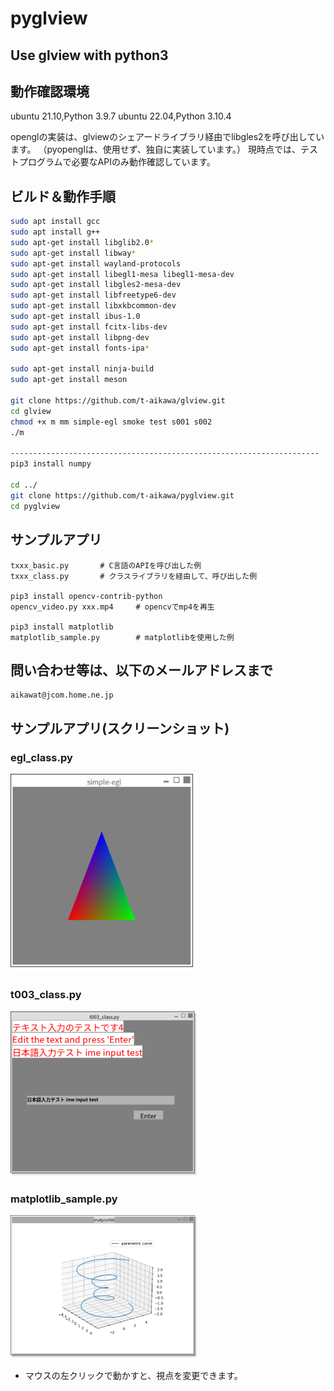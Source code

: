 # pyglview

## Use glview with python3

## 動作確認環境

ubuntu 21.10,Python 3.9.7
ubuntu 22.04,Python 3.10.4

openglの実装は、glviewのシェアードライブラリ経由でlibgles2を呼び出しています。
（pyopenglは、使用せず、独自に実装しています。）
現時点では、テストプログラムで必要なAPIのみ動作確認しています。

## ビルド＆動作手順

```bash
sudo apt install gcc
sudo apt install g++
sudo apt-get install libglib2.0*
sudo apt-get install libway*
sudo apt-get install wayland-protocols
sudo apt-get install libegl1-mesa libegl1-mesa-dev
sudo apt-get install libgles2-mesa-dev
sudo apt-get install libfreetype6-dev
sudo apt-get install libxkbcommon-dev
sudo apt-get install ibus-1.0
sudo apt-get install fcitx-libs-dev
sudo apt-get install libpng-dev
sudo apt-get install fonts-ipa*

sudo apt-get install ninja-build
sudo apt-get install meson

git clone https://github.com/t-aikawa/glview.git
cd glview
chmod +x m mm simple-egl smoke test s001 s002
./m

---------------------------------------------------------------------
pip3 install numpy

cd ../
git clone https://github.com/t-aikawa/pyglview.git
cd pyglview
```

## サンプルアプリ

```
txxx_basic.py       # C言語のAPIを呼び出した例
txxx_class.py       # クラスライブラリを経由して、呼び出した例

pip3 install opencv-contrib-python
opencv_video.py xxx.mp4     # opencvでmp4を再生

pip3 install matplotlib
matplotlib_sample.py        # matplotlibを使用した例
```

## 問い合わせ等は、以下のメールアドレスまで

```
aikawat@jcom.home.ne.jp
```

## サンプルアプリ(スクリーンショット)

### egl_class.py
<img width="300" alt="s001" src="./docs/Screenshot_egl_class.png">

### t003_class.py
<img width="300" alt="smoke" src="./docs/Screenshot_t003_class.png">

### matplotlib_sample.py
<img width="300" alt="simple-egl" src="./docs/Screenshot_matplotlib_sample.png">

 - マウスの左クリックで動かすと、視点を変更できます。